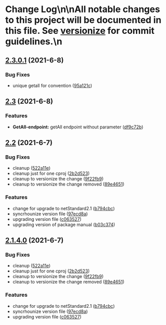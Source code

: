 # Change Log\n\nAll notable changes to this project will be documented in this file. See [versionize](https://github.com/saintedlama/versionize) for commit guidelines.\n
<a name="2.3.0.1"></a>
## [2.3.0.1](https://www.github.com/blyzer/Api.Net/releases/tag/v2.3.0.1) (2021-6-8)

### Bug Fixes

* unique getall for convention ([95a121c](https://www.github.com/blyzer/Api.Net/commit/95a121c28498fe4b27152239cfba7ab7e192d52d))

<a name="2.3"></a>
## [2.3](https://www.github.com/blyzer/Api.Net/releases/tag/v2.3) (2021-6-8)

### Features

* **GetAll-endpoint:** getAll endpoint without parameter ([df9c72b](https://www.github.com/blyzer/Api.Net/commit/df9c72b81f410c6dfe5f3604393f140be0fa1779))

<a name="2.2"></a>
## [2.2](https://www.github.com/blyzer/Api.Net/releases/tag/v2.2) (2021-6-7)

### Bug Fixes

* cleanup ([522a11e](https://www.github.com/blyzer/Api.Net/commit/522a11efe6c2885d8878af017da95adb36b1b1d1))
* cleanup just for one cproj ([2b2d523](https://www.github.com/blyzer/Api.Net/commit/2b2d5239e7cb8bf8e13203c6461a44cf49096e2d))
* cleanup to versionize the change ([9f22fb9](https://www.github.com/blyzer/Api.Net/commit/9f22fb9122df85c2c98dfc44fb1aa71e2b0e84e4))
* cleanup to versionize the change removed ([89e4651](https://www.github.com/blyzer/Api.Net/commit/89e4651425e6145870011e86ea743db8ba0c0c8c))

### Features

* change for upgrade to netStandard2.1 ([b794cbc](https://www.github.com/blyzer/Api.Net/commit/b794cbcc03367b2e46251d5164e7855f75faf1d5))
* syncrhounize version file ([97ecd8a](https://www.github.com/blyzer/Api.Net/commit/97ecd8ac17472083666072e99b3dc5721f400005))
* upgrading version file ([c063527](https://www.github.com/blyzer/Api.Net/commit/c0635277e44e7ffc32f4a782bff94f37fc6b5c01))
* upgrading version of package manual ([b03c374](https://www.github.com/blyzer/Api.Net/commit/b03c374afdb194ab92d9c7c65043d1a64ddd535b))

<a name="2.1.4.0"></a>
## [2.1.4.0](https://www.github.com/blyzer/Api.Net/releases/tag/v2.1.4.0) (2021-6-7)

### Bug Fixes

* cleanup ([522a11e](https://www.github.com/blyzer/Api.Net/commit/522a11efe6c2885d8878af017da95adb36b1b1d1))
* cleanup just for one cproj ([2b2d523](https://www.github.com/blyzer/Api.Net/commit/2b2d5239e7cb8bf8e13203c6461a44cf49096e2d))
* cleanup to versionize the change ([9f22fb9](https://www.github.com/blyzer/Api.Net/commit/9f22fb9122df85c2c98dfc44fb1aa71e2b0e84e4))
* cleanup to versionize the change removed ([89e4651](https://www.github.com/blyzer/Api.Net/commit/89e4651425e6145870011e86ea743db8ba0c0c8c))

### Features

* change for upgrade to netStandard2.1 ([b794cbc](https://www.github.com/blyzer/Api.Net/commit/b794cbcc03367b2e46251d5164e7855f75faf1d5))
* syncrhounize version file ([97ecd8a](https://www.github.com/blyzer/Api.Net/commit/97ecd8ac17472083666072e99b3dc5721f400005))
* upgrading version file ([c063527](https://www.github.com/blyzer/Api.Net/commit/c0635277e44e7ffc32f4a782bff94f37fc6b5c01))

